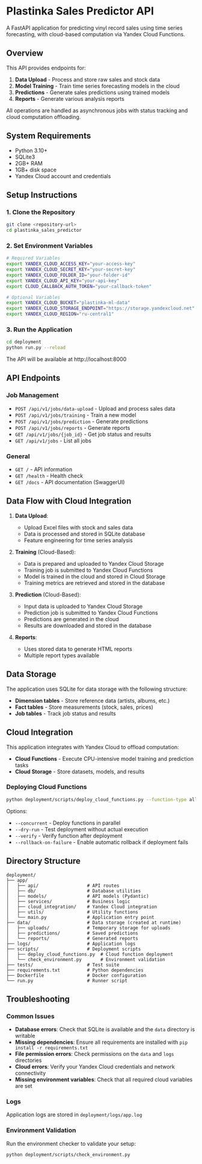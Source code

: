 # Plastinka Sales Predictor API

A FastAPI application for predicting vinyl record sales using time series forecasting, with cloud-based computation via Yandex Cloud Functions.

## Overview

This API provides endpoints for:

1. **Data Upload** - Process and store raw sales and stock data
2. **Model Training** - Train time series forecasting models in the cloud
3. **Predictions** - Generate sales predictions using trained models
4. **Reports** - Generate various analysis reports

All operations are handled as asynchronous jobs with status tracking and cloud computation offloading.

## System Requirements

- Python 3.10+
- SQLite3
- 2GB+ RAM
- 1GB+ disk space
- Yandex Cloud account and credentials

## Setup Instructions

### 1. Clone the Repository

```bash
git clone <repository-url>
cd plastinka_sales_predictor
```

### 2. Set Environment Variables

```bash
# Required Variables
export YANDEX_CLOUD_ACCESS_KEY="your-access-key"
export YANDEX_CLOUD_SECRET_KEY="your-secret-key"
export YANDEX_CLOUD_FOLDER_ID="your-folder-id"
export YANDEX_CLOUD_API_KEY="your-api-key"
export CLOUD_CALLBACK_AUTH_TOKEN="your-callback-token"

# Optional Variables
export YANDEX_CLOUD_BUCKET="plastinka-ml-data"
export YANDEX_CLOUD_STORAGE_ENDPOINT="https://storage.yandexcloud.net"
export YANDEX_CLOUD_REGION="ru-central1"
```

### 3. Run the Application

```bash
cd deployment
python run.py --reload
```

The API will be available at http://localhost:8000

## API Endpoints

### Job Management

- `POST /api/v1/jobs/data-upload` - Upload and process sales data
- `POST /api/v1/jobs/training` - Train a new model
- `POST /api/v1/jobs/prediction` - Generate predictions
- `POST /api/v1/jobs/reports` - Generate reports
- `GET /api/v1/jobs/{job_id}` - Get job status and results
- `GET /api/v1/jobs` - List all jobs

### General

- `GET /` - API information
- `GET /health` - Health check
- `GET /docs` - API documentation (SwaggerUI)

## Data Flow with Cloud Integration

1. **Data Upload**:
   - Upload Excel files with stock and sales data
   - Data is processed and stored in SQLite database
   - Feature engineering for time series analysis

2. **Training** (Cloud-Based):
   - Data is prepared and uploaded to Yandex Cloud Storage
   - Training job is submitted to Yandex Cloud Functions
   - Model is trained in the cloud and stored in Cloud Storage
   - Training metrics are retrieved and stored in the database

3. **Prediction** (Cloud-Based):
   - Input data is uploaded to Yandex Cloud Storage
   - Prediction job is submitted to Yandex Cloud Functions
   - Predictions are generated in the cloud
   - Results are downloaded and stored in the database

4. **Reports**:
   - Uses stored data to generate HTML reports
   - Multiple report types available

## Data Storage

The application uses SQLite for data storage with the following structure:

- **Dimension tables** - Store reference data (artists, albums, etc.)
- **Fact tables** - Store measurements (stock, sales, prices)
- **Job tables** - Track job status and results

## Cloud Integration

This application integrates with Yandex Cloud to offload computation:

- **Cloud Functions** - Execute CPU-intensive model training and prediction tasks
- **Cloud Storage** - Store datasets, models, and results

### Deploying Cloud Functions

```bash
python deployment/scripts/deploy_cloud_functions.py --function-type all --folder-id YOUR_FOLDER_ID --service-account-id YOUR_SERVICE_ACCOUNT_ID
```

Options:
- `--concurrent` - Deploy functions in parallel
- `--dry-run` - Test deployment without actual execution
- `--verify` - Verify function after deployment
- `--rollback-on-failure` - Enable automatic rollback if deployment fails

## Directory Structure

```
deployment/
├── app/
│   ├── api/                  # API routes
│   ├── db/                   # Database utilities
│   ├── models/               # API models (Pydantic)
│   ├── services/             # Business logic
│   ├── cloud_integration/    # Yandex Cloud integration
│   ├── utils/                # Utility functions
│   └── main.py               # Application entry point
├── data/                     # Data storage (created at runtime)
│   ├── uploads/              # Temporary storage for uploads
│   ├── predictions/          # Saved predictions
│   └── reports/              # Generated reports
├── logs/                     # Application logs
├── scripts/                  # Deployment scripts
│   ├── deploy_cloud_functions.py  # Cloud function deployment
│   └── check_environment.py       # Environment validation
├── tests/                    # Test suite
├── requirements.txt          # Python dependencies
├── Dockerfile                # Docker configuration
└── run.py                    # Runner script
```

## Troubleshooting

### Common Issues

- **Database errors**: Check that SQLite is available and the `data` directory is writable
- **Missing dependencies**: Ensure all requirements are installed with `pip install -r requirements.txt`
- **File permission errors**: Check permissions on the `data` and `logs` directories
- **Cloud errors**: Verify your Yandex Cloud credentials and network connectivity
- **Missing environment variables**: Check that all required cloud variables are set

### Logs

Application logs are stored in `deployment/logs/app.log`

### Environment Validation

Run the environment checker to validate your setup:

```bash
python deployment/scripts/check_environment.py
``` 